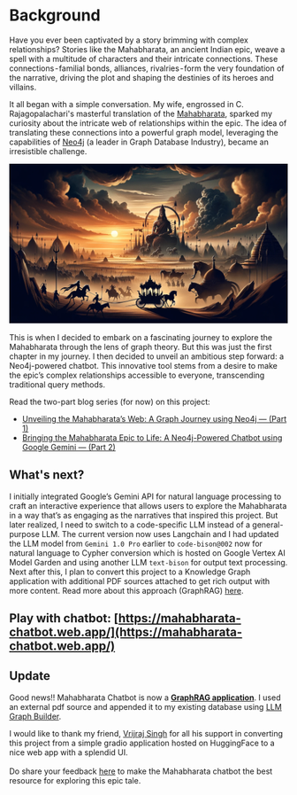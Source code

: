 # Background
Have you ever been captivated by a story brimming with complex relationships? Stories like the Mahabharata, an ancient Indian epic, weave a spell with a multitude of characters and their intricate connections. These connections - familial bonds, alliances, rivalries - form the very foundation of the narrative, driving the plot and shaping the destinies of its heroes and villains.

It all began with a simple conversation. My wife, engrossed in C. Rajagopalachari's masterful translation of the [Mahabharata](https://www.amazon.in/Mahabharata-C-Rajagopalachari/dp/8172764766), sparked my curiosity about the intricate web of relationships within the epic. The idea of translating these connections into a powerful graph model, leveraging the capabilities of [Neo4j](www.neo4j.com) (a leader in Graph Database Industry), became an irresistible challenge.

![alt text](https://github.com/sidagarwal04/mahabharata-genai/blob/main/images/dall-e-mahabharata.png)

This is when I decided to embark on a fascinating journey to explore the Mahabharata through the lens of graph theory. But this was just the first chapter in my journey. I then decided to unveil an ambitious step forward: a Neo4j-powered chatbot. This innovative tool stems from a desire to make the epic’s complex relationships accessible to everyone, transcending traditional query methods.

Read the two-part blog series (for now) on this project:

+ [Unveiling the Mahabharata’s Web: A Graph Journey using Neo4j — (Part 1)](https://sidagarwal04.medium.com/unveiling-the-mahabharatas-web-a-graph-journey-using-neo4j-from-epic-relationships-to-7be4a7a29b6d)
+ [Bringing the Mahabharata Epic to Life: A Neo4j-Powered Chatbot using Google Gemini — (Part 2)](https://sidagarwal04.medium.com/bringing-the-mahabharata-epic-to-life-a-neo4j-powered-chatbot-using-google-gemini-part-2-6eef8676e757)

## What's next?
I initially integrated Google’s Gemini API for natural language processing to craft an interactive experience that allows users to explore the Mahabharata in a way that’s as engaging as the narratives that inspired this project. But later realized, I need to switch to a code-specific LLM instead of a general-purpose LLM. The current version now uses Langchain and I had updated the LLM model from `Gemini 1.0 Pro` earlier to `code-bison@002` now for natural language to Cypher conversion which is hosted on Google Vertex AI Model Garden and using another LLM `text-bison` for output text processing. Next after this, I plan to convert this project to a Knowledge Graph application with additional PDF sources attached to get rich output with more content. Read more about this approach (GraphRAG) [here](https://neo4j.com/developer-blog/knowledge-graph-rag-application/).

## Play with chatbot: [https://mahabharata-chatbot.web.app/](https://mahabharata-chatbot.web.app/)

## Update
Good news!! Mahabharata Chatbot is now a **[GraphRAG application](https://neo4j.com/developer-blog/knowledge-graph-rag-application/)**. I used an external pdf source and appended it to my existing database using [LLM Graph Builder](https://neo4j.com/labs/genai-ecosystem/llm-graph-builder/).

I would like to thank my friend, [Vrijraj Singh](https://vrijraj.xyz/) for all his support in converting this project from a simple gradio application hosted on HuggingFace to a nice web app with a splendid UI.<br/><br/>
Do share your feedback [here](https://docs.google.com/forms/d/e/1FAIpQLSdradX2oOSBpBGAla01tEroQJGDrA62ZsD8Sa_x7IXbGjkRfg/viewform) to make the Mahabharata chatbot the best resource for exploring this epic tale.
